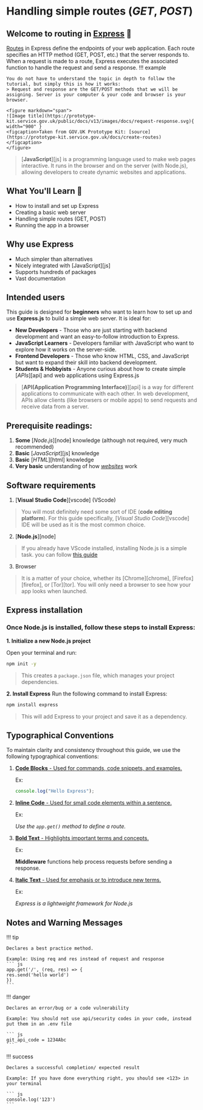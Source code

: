 
# Handling simple routes (*GET*, *POST*)

## Welcome to routing in [Express][express] :link:

[Routes](https://expressjs.com/en/guide/routing.html) in Express define the endpoints of your web application. Each route specifies an HTTP method (GET, POST, etc.) that the server responds to. When a request is made to a route, Express executes the associated function to handle the request and send a response. 
!!! example

    You do not have to understand the topic in depth to follow the tutorial, but simply this is how it works:
    > Request and response are the GET/POST methods that we will be assigning. Server is your computer & your code and browser is your browser.

    <figure markdown="span">
    ![Image title](https://prototype-kit.service.gov.uk/public/docs/v13/images/docs/request-response.svg){ width="900" }
    <figcaption>Taken from GOV.UK Prototype Kit: [source](https://prototype-kit.service.gov.uk/docs/create-routes)
    </figcaption>
    </figure>


> [**JavaScript**][js] is a programming language used to make web pages interactive. It runs in the browser and on the server (with Node.js), allowing developers to create dynamic websites and applications.

## What You'll Learn :book:
- How to install and set up Express
- Creating a basic web server
- Handling simple routes (GET, POST)
- Running the app in a browser

## Why use Express
- Much simpler than alternatives
- Nicely integrated with [JavaScript][js]
- Supports hundreds of packages
- Vast documentation

## Intended users
This guide is designed for **beginners** who want to learn how to set up and use **Express.js** to build a simple web server. It is ideal for:

* **New Developers** - Those who are just starting with backend development and want an easy-to-follow introduction to Express.
* **JavaScript Learners** - Developers familiar with JavaScript who want to explore how it works on the server-side.
* **Frontend Developers** - Those who know HTML, CSS, and JavaScript but want to expand their skill into backend development.
* **Students & Hobbyists** - Anyone curious about how to create simple [_APIs_][api] and web applications using Express.js

> [**API(Application Programming Interface)**][api] is a way for different applications to communicate with each other. In web development, APIs allow clients (like browsers or mobile apps) to send requests and receive data from a server.

## Prerequisite readings:
1. **Some** [_Node.js_][node] knowledge (although not required, very much recommended)
2. **Basic** [_JavaScript_][js] knowledge
3. **Basic** [_HTML_][html] knowledge
4. **Very basic** understanding of how [_websites_](https://en.wikipedia.org/wiki/Website) work


<!-- Im not sure whether we need to add this *************************************************************** @kamil -->
<!-- > [**HTML**][html] (HyperText Markup Language) is the foundation of web pages. It structures content using elements like headings, paragraphs, images, and links, making it readable by browsers. -->

## Software requirements

1. [**Visual Studio Code**][vscode] (VScode)
>You will most definitely need some sort of IDE (**code editing platform**). For this guide specifically, [_Visual Studio Code_][vscode] IDE will be used as it is the most common choice.
2. [**Node.js**][node]
>If you already have VScode installed, installing Node.js is a simple task. you can follow [this guide](https://docs.npmjs.com/downloading-and-installing-node-js-and-npm)
3. Browser
>It is a matter of your choice, whether its [Chrome][chrome], [Firefox][firefox], or [Tor][tor]. You will only need a browser to see how your app looks when launched.

## Express installation
### Once Node.js is installed, follow these steps to install Express:

**1. Initialize a new Node.js project**

Open your terminal and run: 
```sh
npm init -y
```
> This creates a `package.json` file, which manages your project dependencies.

**2. Install Express**
Run the following command to install Express: 

```sh 
npm install express
```
> This will add Express to your project and save it as a dependency.

## Typographical Conventions
To maintain clarity and consistency throughout this guide, we use the following typographical conventions:

1. <ins>**Code Blocks** - Used for commands, code snippets, and examples.</ins>
    
    Ex:
    ```js
    console.log("Hello Express");
    ```

2. <ins>**Inline Code** - Used for small code elements within a sentence.</ins>

    Ex:
    
    _Use the `app.get()` method to define a route._

3. <ins>**Bold Text** - Highlights important terms and concepts.</ins>
    
    Ex:

    **Middleware** functions help process requests before sending a response.

4. <ins>**Italic Text** - Used for emphasis or to introduce new terms.</ins>

    Ex: 

    _Express is a lightweight framework for Node.js_


## Notes and Warning Messages
!!! tip

    Declares a best practice method.
    
    Example: Using req and res instead of request and response
    ``` js
    app.get('/', (req, res) => {
    res.send('hello world')
    })
    ```

!!! danger

    Declares an error/bug or a code vulnerability

    Example: You should not use api/security codes in your code, instead put them in an .env file

    ``` js
    git_api_code = 1234Abc
    ```

!!! success

    Declares a successful completion/ expected result

    Example: If you have done everything right, you should see <123> in your terminal

    ``` js
    console.log('123')
    ```

<!-- Links *********************************************-->
[express]: https://expressjs.com
<!--*****************************************************-->